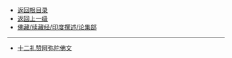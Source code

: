 * [返回根目录](../README.md)
* [返回上一级](../佛藏/续藏经/印度撰述/README.md)
* [佛藏/续藏经/印度撰述/论集部](/佛藏/续藏经/印度撰述/论集部/README.md)

---

* [十二礼赞阿弥陀佛文](佛藏/续藏经/印度撰述/论集部/十二礼赞阿弥陀佛文.md)

